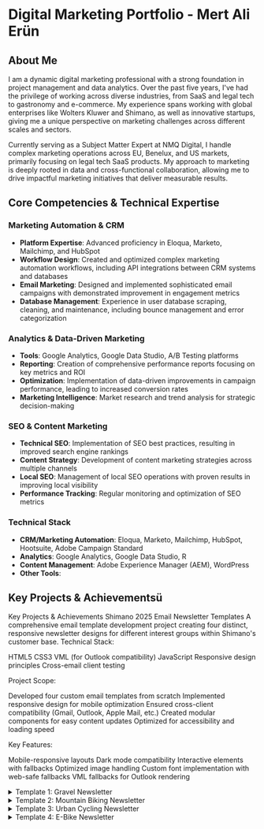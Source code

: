 # Digital Marketing Portfolio - Mert Ali Erün

## About Me
I am a dynamic digital marketing professional with a strong foundation in project management and data analytics. Over the past five years, I've had the privilege of working across diverse industries, from SaaS and legal tech to gastronomy and e-commerce. My experience spans working with global enterprises like Wolters Kluwer and Shimano, as well as innovative startups, giving me a unique perspective on marketing challenges across different scales and sectors.

Currently serving as a Subject Matter Expert at NMQ Digital, I handle complex marketing operations across EU, Benelux, and US markets, primarily focusing on legal tech SaaS products. My approach to marketing is deeply rooted in data and cross-functional collaboration, allowing me to drive impactful marketing initiatives that deliver measurable results.

## Core Competencies & Technical Expertise

### Marketing Automation & CRM
- **Platform Expertise**: Advanced proficiency in Eloqua, Marketo, Mailchimp, and HubSpot
- **Workflow Design**: Created and optimized complex marketing automation workflows, including API integrations between CRM systems and databases
- **Email Marketing**: Designed and implemented sophisticated email campaigns with demonstrated improvement in engagement metrics
- **Database Management**: Experience in user database scraping, cleaning, and maintenance, including bounce management and error categorization

### Analytics & Data-Driven Marketing
- **Tools**: Google Analytics, Google Data Studio, A/B Testing platforms
- **Reporting**: Creation of comprehensive performance reports focusing on key metrics and ROI
- **Optimization**: Implementation of data-driven improvements in campaign performance, leading to increased conversion rates
- **Marketing Intelligence**: Market research and trend analysis for strategic decision-making

### SEO & Content Marketing
- **Technical SEO**: Implementation of SEO best practices, resulting in improved search engine rankings
- **Content Strategy**: Development of content marketing strategies across multiple channels
- **Local SEO**: Management of local SEO operations with proven results in improving local visibility
- **Performance Tracking**: Regular monitoring and optimization of SEO metrics

### Technical Stack
- **CRM/Marketing Automation**: Eloqua, Marketo, Mailchimp, HubSpot, Hootsuite, Adobe Campaign Standard
- **Analytics**: Google Analytics, Google Data Studio, R
- **Content Management**: Adobe Experience Manager (AEM), WordPress
- **Other Tools**: 

## Key Projects & Achievementsü

Key Projects & Achievements
Shimano 2025 Email Newsletter Templates
A comprehensive email template development project creating four distinct, responsive newsletter designs for different interest groups within Shimano's customer base.
Technical Stack:

HTML5
CSS3
VML (for Outlook compatibility)
JavaScript
Responsive design principles
Cross-email client testing

Project Scope:

Developed four custom email templates from scratch
Implemented responsive design for mobile optimization
Ensured cross-client compatibility (Gmail, Outlook, Apple Mail, etc.)
Created modular components for easy content updates
Optimized for accessibility and loading speed

Key Features:

Mobile-responsive layouts
Dark mode compatibility
Interactive elements with fallbacks
Optimized image handling
Custom font implementation with web-safe fallbacks
VML fallbacks for Outlook rendering

<details>
<summary>Template 1: Gravel Newsletter</summary>
[[Image placeholder for Road Cycling template](https://www.dropbox.com/scl/fi/aaguhthvn4nf65ew4nf6h/screencapture-file-Users-merte-Downloads-Templates-Gravel-template-html-2024-12-30-16_33_02.png?rlkey=xkvu2onkukqzhq5kfq4rcrht1&st=r0yovgzf&dl=0)]
</details>
<details>
<summary>Template 2: Mountain Biking Newsletter</summary>
[Image placeholder for Mountain Biking template]
</details>
<details>
<summary>Template 3: Urban Cycling Newsletter</summary>
[Image placeholder for Urban Cycling template]
</details>
<details>
<summary>Template 4: E-Bike Newsletter</summary>
[Image placeholder for E-Bike template]

### Future Ready Lawyer - Wolters Kluwer
A comprehensive branding and research project spanning 13 countries, focusing on legal industry trends including AI, ESG, and LegalTech.

**Role & Responsibilities:**
- Led cross-functional collaboration with local marketers, agencies, and C-suite executives
- Managed content creation and quality assurance
- Orchestrated email campaign flows and webpage development
- Created over 160 pieces of content including emails, articles, and landing pages

**Results:**
- Successfully launched in all 13 target markets
- Achieved high engagement rates across all content types
- Established Wolters Kluwer as a thought leader in legal technology trends

### Kleos Browser Project
A technical marketing initiative for Wolters Kluwer's practice management software.

**Role & Responsibilities:**
- Coordinated with legal advisors, IT teams, and marketers
- Managed complex system integrations (Eloqua/Marketo to SFDC)
- Developed GDPR-compliant forms for multiple European markets
- Created and optimized marketing funnels

### AI Contract Reader Launch
Led the product marketing launch for Wolters Kluwer's AI-powered contract analysis tool.

**Achievements:**
- Designed and implemented a multi-touch marketing campaign
- Created targeted content including whitepapers, videos, and email sequences
- Developed a lead nurturing strategy resulting in successful product adoption

### EDA Digital Transformation
**Key Achievements:**
- Expanded customer database by 55%
- Increased monthly email engagement 3x
- Implemented CRM systems (Mailchimp & HubSpot)
- Optimized e-commerce operations across multiple platforms

### Bethabit Product Launch
**Results:**
- Acquired 2,000 users within first month
- Scaled to 4,000 users in three months
- Developed and executed successful go-to-market strategies
- Created engaging community presence on Quora and Reddit

My portfolio demonstrates my ability to drive marketing success through data-driven decisions, technical expertise, and strategic thinking. Each project represents my commitment to delivering measurable results while maintaining a focus on user experience and business objectives.
